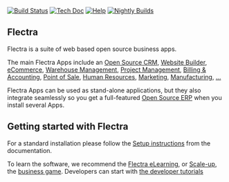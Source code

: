 [![Build Status](https://runbot.flectrahq.com/runbot/badge/flat/1/master.svg)](https://runbot.flectrahq.com/runbot)
[![Tech Doc](https://img.shields.io/badge/master-docs-875A7B.svg?style=flat&colorA=8F8F8F)](https://www.flectrahq.com/documentation/master)
[![Help](https://img.shields.io/badge/master-help-875A7B.svg?style=flat&colorA=8F8F8F)](https://www.flectrahq.com/forum/help-1)
[![Nightly Builds](https://img.shields.io/badge/master-nightly-875A7B.svg?style=flat&colorA=8F8F8F)](https://nightly.flectrahq.com/)

Flectra
----

Flectra is a suite of web based open source business apps.

The main Flectra Apps include an <a href="https://www.flectrahq.com/page/crm">Open Source CRM</a>,
<a href="https://www.flectrahq.com/page/website-builder">Website Builder</a>,
<a href="https://www.flectrahq.com/page/e-commerce">eCommerce</a>,
<a href="https://www.flectrahq.com/page/warehouse">Warehouse Management</a>,
<a href="https://www.flectrahq.com/page/project-management">Project Management</a>,
<a href="https://www.flectrahq.com/page/accounting">Billing &amp; Accounting</a>,
<a href="https://www.flectrahq.com/page/point-of-sale">Point of Sale</a>,
<a href="https://www.flectrahq.com/page/employees">Human Resources</a>,
<a href="https://www.flectrahq.com/page/lead-automation">Marketing</a>,
<a href="https://www.flectrahq.com/page/manufacturing">Manufacturing</a>,
<a href="https://www.flectrahq.com/#apps">...</a>

Flectra Apps can be used as stand-alone applications, but they also integrate seamlessly so you get
a full-featured <a href="https://www.flectrahq.com">Open Source ERP</a> when you install several Apps.


Getting started with Flectra
-------------------------

For a standard installation please follow the <a href="https://www.flectrahq.com/documentation/14.0/administration/install.html">Setup instructions</a>
from the documentation.

To learn the software, we recommend the <a href="https://www.flectrahq.com/slides">Flectra eLearning</a>, or <a href="https://www.flectrahq.com/page/scale-up-business-game">Scale-up</a>, the <a href="https://www.flectrahq.com/page/scale-up-business-game">business game</a>. Developers can start with <a href="https://www.flectrahq.com/documentation/14.0/developer/howtos.html">the developer tutorials</a>
